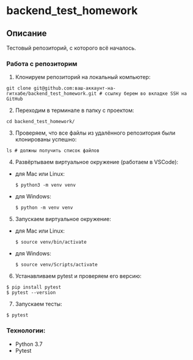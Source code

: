 # backend_test_homework

## Описание
Тестовый репозиторий, с которого всё началось.

### Работа с репозиторим
1. Клонируем репозиторий на локальный компьютер:
```
git clone git@github.com:ваш-аккаунт-на-гитхабе/backend_test_homework.git # ссылку берем во вкладке SSH на GitHub
```
2. Переходим в терминале в папку с проектом:
```
cd backend_test_homework/
```
3. Проверяем, что все файлы из удалённого репозитория были клонированы успешно:
```
ls # должны получить список файлов
```
4. Развёртываем виртуальное окружение (работаем в VSCode):
* для Mac или Linux:
  ```
  $ python3 -m venv venv
  ```
* для Windows:
  ```
  $ python -m venv venv
  ```
5. Запускаем виртуальное окружение:
* для Mac или Linux:
  ```
  $ source venv/bin/activate
  ```
  
* для Windows:
  ```
  $ source venv/Scripts/activate
  ```
6. Устанавливаем pytest и проверяем его версию:
```
$ pip install pytest
$ pytest --version
```
7. Запускаем тесты:
```
$ pytest
```

### Технологии:
* Python 3.7
* Pytest
